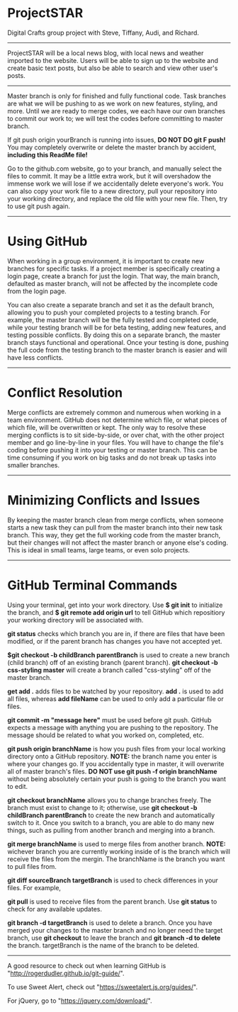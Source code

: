 # ProjectSTAR
Digital Crafts group project with Steve, Tiffany, Audi, and Richard.
******************************************************************************************************************************
ProjectSTAR will be a local news blog, with local news and weather imported to the website. Users will be able to sign up to the website and create basic text posts, but also be able to search and view other user's posts.
******************************************************************************************************************************
Master branch is only for finished and fully functional code. Task branches are what we will be pushing to as we work on new features, styling, and more. Until we are ready to merge codes, we each have our own branches to commit our work to; we will test the codes before committing to master branch.

If git push origin yourBranch is running into issues, <b>DO NOT DO git F push!</b> You may completely overwrite or delete the master branch by accident, <b>including this ReadMe file!</b>

Go to the github.com website, go to your branch, and manually select the files to commit. It may be a little extra work, but it will overshadow the immense work we will lose if we accidentally delete everyone's work. You can also copy your work file to a new directory, pull your repository into your working directory, and replace the old file with your new file. Then, try to use git push again.
******************************************************************************************************************************
# Using GitHub
When working in a group environment, it is important to create new branches for specific tasks. If a project member is specifically creating a login page, create a branch for just the login. That way, the main branch, defaulted as master branch, will not be affected by the incomplete code from the login page.

You can also create a separate branch and set it as the default branch, allowing you to push your completed projects to a testing branch. For example, the master branch will be the fully tested and completed code, while your testing branch will be for beta testing, adding new features, and testing possible conflicts. By doing this on a separate branch, the master branch stays functional and operational. Once your testing is done, pushing the full code from the testing branch to the master branch is easier and will have less conflicts.
******************************************************************************************************************************
# Conflict Resolution
Merge conflicts are extremely common and numerous when working in a team environment. GitHub does not determine which file, or what pieces of which file, will be overwritten or kept. The only way to resolve these merging conflicts is to sit side-by-side, or over chat, with the other project member and go line-by-line in your files. You will have to change the file's coding before pushing it into your testing or master branch. This can be time consuming if you work on big tasks and do not break up tasks into smaller branches.
******************************************************************************************************************************
# Minimizing Conflicts and Issues
By keeping the master branch clean from merge conflicts, when someone starts a new task they can pull from the master branch into their new task branch. This way, they get the full working code from the master branch, but their changes will not affect the master branch or anyone else's coding. This is ideal in small teams, large teams, or even solo projects.
******************************************************************************************************************************
# GitHub Terminal Commands
Using your terminal, get into your work directory. Use <b>$ git init</b> to initialize the branch, and <b>$ git remote add origin url</b> to tell GitHub which repositiory your working directory will be associated with.

<b>git status</b> checks which branch you are in, if there are files that have been modified, or if the parent branch has changes you have not accepted yet.

<b>$git checkout -b childBranch parentBranch</b> is used to create a new branch (child branch) off of an existing branch (parent branch). <b>git checkout -b css-styling master</b> will create a branch called "css-styling" off of the master branch.

<b>get add .</b> adds files to be watched by your repository. <b>add .</b> is used to add all files, whereas <b>add fileName</b> can be used to only add a particular file or files.

<b>git commit -m "message here"</b> must be used before git push. GitHub expects a message with anything you are pushing to the repository. The message should be related to what you worked on, completed, etc.

<b>git push origin branchName</b> is how you push files from your local working directory onto a GitHub repository. <b>NOTE:</b> the branch name you enter is where your changes go. If you accidentally type in master, it will overwrite all of master branch's files. <b>DO NOT use git push -f origin branchName</b> without being absolutely certain your push is going to the branch you want to edit.

<b>git checkout branchName</b> allows you to change branches freely. The branch must exist to change to it; otherwise, use <b>git checkout -b childBranch parentBranch</b> to create the new branch and automatically switch to it. Once you switch to a branch, you are able to do many new things, such as pulling from another branch and merging into a branch.

<b>git merge branchName</b> is used to merge files from another branch. <b>NOTE:</b> wichever branch you are currently working inside of is the branch which will receive the files from the mergin. The branchName is the branch you want to pull files from.

<b>git diff sourceBranch targetBranch</b> is used to check differences in your files. For example,

<b>git pull</b> is used to receive files from the parent branch. Use <b>git status</b> to check for any available updates.

<b>git branch -d targetBranch</b> is used to delete a branch. Once you have merged your changes to the master branch and no longer need the target branch, use <b>git checkout</b> to leave the branch and <b>git branch -d to delete</b> the branch. targetBranch is the name of the branch to be deleted.
******************************************************************************************************************************
A good resource to check out when learning GitHub is "http://rogerdudler.github.io/git-guide/".

To use Sweet Alert, check out "https://sweetalert.js.org/guides/".

For jQuery, go to "https://jquery.com/download/".

